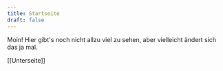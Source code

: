 ```yaml
---
title: Startseite
draft: false
---
```

Moin! Hier gibt's noch nicht allzu viel zu sehen, aber vielleicht ändert sich das ja mal.

[[Unterseite]] 